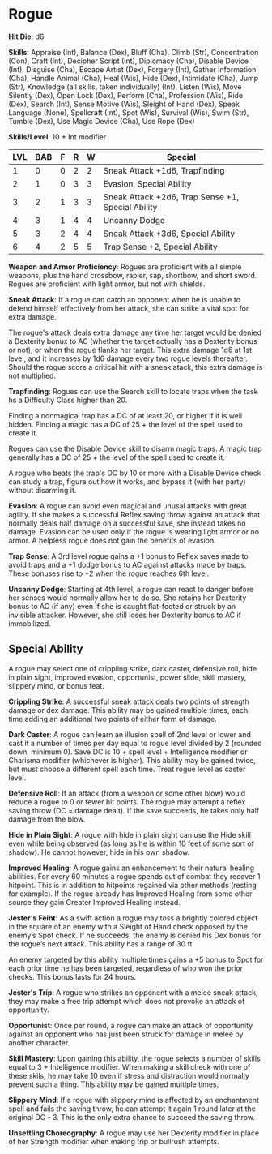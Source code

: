 # Rogue

**Hit Die**: d6

**Skills**: Appraise (Int), Balance (Dex), Bluff (Cha), Climb (Str), Concentration (Con), Craft (Int), Decipher Script (Int), Diplomacy (Cha), Disable Device (Int), Disguise (Cha), Escape Artist (Dex), Forgery (Int), Gather Information (Cha), Handle Animal (Cha), Heal (Wis), Hide (Dex), Intimidate (Cha), Jump (Str), Knowledge (all skills, taken individually) (Int), Listen (Wis), Move Silently (Dex), Open Lock (Dex), Perform (Cha), Profession (Wis), Ride (Dex), Search (Int), Sense Motive (Wis), Sleight of Hand (Dex), Speak Language (None), Spellcraft (Int), Spot (Wis), Survival (Wis), Swim (Str), Tumble (Dex), Use Magic Device (Cha), Use Rope (Dex)

**Skills/Level**: 10 + Int modifier

LVL | BAB | F | R | W | Special 
--- | --- | - | - | - | ------- 
1   | 0   | 0 | 2 | 2 | Sneak Attack +1d6, Trapfinding       
2   | 1   | 0 | 3 | 3 | Evasion, Special Ability
3   | 2   | 1 | 3 | 3 | Sneak Attack +2d6, Trap Sense +1, Special Ability  
4   | 3   | 1 | 4 | 4 | Uncanny Dodge
5   | 3   | 2 | 4 | 4 | Sneak Attack +3d6, Special Ability
6   | 4   | 2 | 5 | 5 | Trap Sense +2, Special Ability

**Weapon and Armor Proficiency**: Rogues are proficient with all simple weapons, plus the hand crossbow, rapier, sap, shortbow, and short sword. Rogues are proficient with light armor, but not with shields.

**Sneak Attack**: If a rogue can catch an opponent when he is unable to defend himself effectively from her attack, she can strike a vital spot for extra damage. 

The rogue's attack deals extra damage any time her target would be denied a Dexterity bonux to AC (whether the target actually has a Dexterity bonus or not), or when the rogue flanks her target. This extra damage 1d6 at 1st level, and it increases by 1d6 damage every two rogue levels thereafter. Should the rogue score a critical hit with a sneak atack, this extra damage is not multiplied.

**Trapfinding**: Rogues can use the Search skill to locate traps when the task hs a Difficulty Class higher than 20. 

Finding a nonmagical trap has a DC of at least 20, or higher if it is well hidden. Finding a magic has a DC of 25 + the level of the spell used to create it.

Rogues can use the Disable Device skill to disarm magic traps. A magic trap generally has a DC of 25 + the level of the spell used to create it.

A rogue who beats the trap's DC by 10 or more with a Disable Device check can study a trap, figure out how it works, and bypass it (with her party) without disarming it.

**Evasion**: A rogue can avoid even magical and unusal attacks with great agility. If she makes a successful Reflex saving throw against an attack that normally deals half damage on a successful save, she instead takes no damage. Evasion can be used only if the rogue is wearing light armor or no armor. A helpless rogue does not gain the benefits of evasion.

**Trap Sense**: A 3rd level rogue gains a +1 bonus to Reflex saves made to avoid traps and a +1 dodge bonus to AC against attacks made by traps. These bonuses rise to +2 when the rogue reaches 6th level.

**Uncanny Dodge**: Starting at 4th level, a rogue can react to danger before her senses would normally allow her to do so. She retains her Dexterity bonus to AC (if any) even if she is caught flat-footed or struck by an invisible attacker. However, she still loses her Dexterity bonus to AC if immobilized.

## Special Ability 

A rogue may select one of crippling strike, dark caster, defensive roll, hide in plain sight, improved evasion, opportunist, power slide, skill mastery, slippery mind, or bonus feat.

**Crippling Strike**: A successful sneak attack deals two points of strength damage or dex damage. This ability may be gained multiple times, each time adding an additional two points of either form of damage.

**Dark Caster**: A rogue can learn an illusion spell of 2nd level or lower and cast it a number of times per day equal to rogue level divided by 2 (rounded down, minimum 0). Save DC is 10 + spell level + Intelligence modifier or Charisma modifier (whichever is higher). This ability may be gained twice, but must choose a different spell each time. Treat rogue level as caster level.

**Defensive Roll**: If an attack (from a weapon or some other blow) would reduce a rogue to 0 or fewer hit points. The rogue may attempt a reflex saving throw (DC = damage dealt). If the save succeeds, he takes only half damage from the blow.

**Hide in Plain Sight**: A rogue with hide in plain sight can use the Hide skill even while being observed (as long as he is within 10 feet of some sort of shadow). He cannot however, hide in his own shadow.

**Improved Healing**: A rogue gains an enhancement to their natural healing abilities. For every 60 minutes a rogue spends out of combat they recover 1 hitpoint. This is in addition to hitpoints regained via other methods (resting for example). If the rogue already has Improved Healing from some other source they gain Greater Improved Healing instead.

**Jester's Feint**: As a swift action a rogue may toss a brightly colored object in the square of an enemy with a Sleight of Hand check opposed by the enemy’s Spot check. If he succeeds, the enemy is denied his Dex bonus for the rogue’s next attack. This ability has a range of 30 ft.

An enemy targeted by this ability multiple times gains a +5 bonus to Spot for each prior time he has been targeted, regardless of who won the prior checks. This bonus lasts for 24 hours.

**Jester's Trip**: A rogue who strikes an opponent with a melee sneak attack, they may make a free trip attempt which does not provoke an attack of opportunity.

**Opportunist**: Once per round, a rogue can make an attack of opportunity against an opponent who has just been struck for damage in melee by another character.

**Skill Mastery**: Upon gaining this ability, the rogue selects a number of skills equal to 3 + Intelligence modifier. When making a skill check with one of these skils, he may take 10 even if stress and distraction would normally prevent such a thing. This ability may be gained multiple times.

**Slippery Mind**: If a rogue with slippery mind is affected by an enchantment spell and fails the saving throw, he can attempt it again 1 round later at the original DC - 3. This is the only extra chance to succeed the saving throw.

**Unsettling Choreography**: A rogue may use her Dexterity modifier in place of her Strength modifier when making trip or bullrush attempts.
